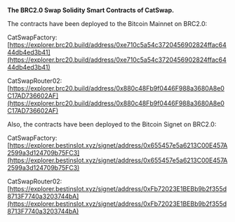 **The BRC2.0 Swap Solidity Smart Contracts of CatSwap.**

The contracts have been deployed to the Bitcoin Mainnet on BRC2.0: 

CatSwapFactory: [https://explorer.brc20.build/address/0xe710c5a54c3720456902824ffac6444db4ed3b41](https://explorer.brc20.build/address/0xe710c5a54c3720456902824ffac6444db4ed3b41)

CatSwapRouter02: [https://explorer.brc20.build/address/0x880c48Fb9f0446F988a3680A8e0C17AD736602AF](https://explorer.brc20.build/address/0x880c48Fb9f0446F988a3680A8e0C17AD736602AF)



Also, the contracts have been deployed to the Bitcoin Signet on BRC2.0: 

CatSwapFactory: [https://explorer.bestinslot.xyz/signet/address/0x655457e5a6213C00E457A2599a3d124709b75FC3](https://explorer.bestinslot.xyz/signet/address/0x655457e5a6213C00E457A2599a3d124709b75FC3)

CatSwapRouter02: [https://explorer.bestinslot.xyz/signet/address/0xFb72023E1BEBb9b2f355d8713F7740a3203744bA](https://explorer.bestinslot.xyz/signet/address/0xFb72023E1BEBb9b2f355d8713F7740a3203744bA)
